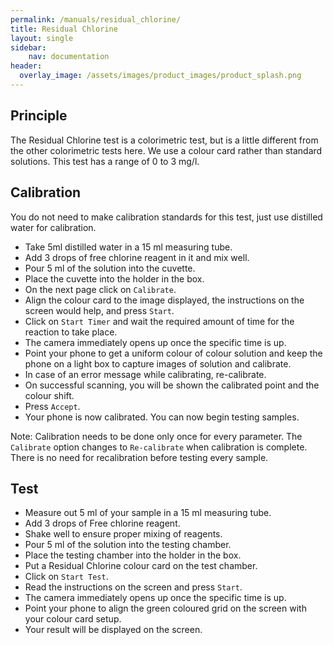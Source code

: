 ```yaml
---
permalink: /manuals/residual_chlorine/
title: Residual Chlorine
layout: single
sidebar: 
    nav: documentation
header:
  overlay_image: /assets/images/product_images/product_splash.png
---
```

## Principle
The Residual Chlorine test is a colorimetric test, but is a little different from the other colorimetric tests here. We use a colour card rather than standard solutions. This test has a range of 0 to 3 mg/l.

## Calibration
You do not need to make calibration standards for this test, just use distilled water for calibration.

* Take 5ml distilled water in a 15 ml measuring tube.
* Add 3 drops of free chlorine reagent in it and mix well.
* Pour 5 ml of the solution into the cuvette.
* Place the cuvette into the holder in the box.
* On the next page click on `Calibrate`.
* Align the colour card to the image displayed, the instructions on the screen would help, and press `Start`.
* Click on `Start Timer` and wait the required amount of time for the reaction to take place.
* The camera immediately opens up once the specific time is up.
* Point your phone to get a uniform colour of colour solution and keep the phone on a light box to capture images of solution and calibrate.
* In case of an error message while calibrating, re-calibrate.
* On successful scanning, you will be shown the calibrated point and the colour shift.
* Press `Accept`.
* Your phone is now calibrated. You can now begin testing samples.

 Note: Calibration needs to be done only once for every parameter. The `Calibrate` option changes to `Re-calibrate` when calibration is complete. There is no need for recalibration before testing every sample.

## Test
* Measure out 5 ml of your sample in a 15 ml measuring tube.
* Add 3 drops of Free chlorine reagent.
* Shake well to ensure proper mixing of reagents.
* Pour 5 ml of the solution into the testing chamber.
* Place the testing chamber into the holder in the box.
* Put a Residual Chlorine colour card on the test chamber.
* Click on `Start Test`.
* Read the instructions on the screen and press `Start`.
* The camera immediately opens up once the specific time is up.
* Point your phone to align the green coloured grid on the screen with your colour card setup.
* Your result will be displayed on the screen.
